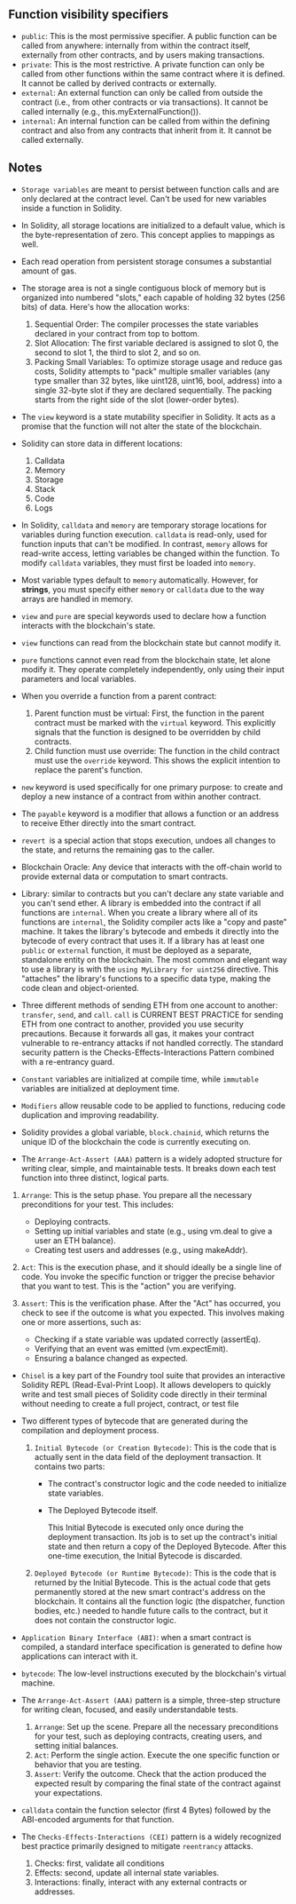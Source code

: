 ## Function visibility specifiers

* `public`: This is the most permissive specifier. A public function can be called from anywhere: internally from within the contract itself, externally from other contracts, and by users making transactions.
* `private`: This is the most restrictive. A private function can only be called from other functions within the same contract where it is defined. It cannot be called by derived contracts or externally.
* `external`: An external function can only be called from outside the contract (i.e., from other contracts or via transactions). It cannot be called internally (e.g., this.myExternalFunction()).
* `internal`: An internal function can be called from within the defining contract and also from any contracts that inherit from it. It cannot be called externally.

## Notes

* `Storage variables` are meant to persist between function calls and are only declared at the contract level. Can't be used for new variables inside a function in Solidity.
* In Solidity, all storage locations are initialized to a default value, which is the byte-representation of zero. This concept applies to mappings as well.
* Each read operation from persistent storage consumes a substantial amount of gas.
* The storage area is not a single contiguous block of memory but is organized into numbered "slots," each capable of holding 32 bytes (256 bits) of data. Here's how the allocation works:
  1. Sequential Order: The compiler processes the state variables declared in your contract from top to bottom.
  2. Slot Allocation: The first variable declared is assigned to slot 0, the second to slot 1, the third to slot 2, and so on.
  3. Packing Small Variables: To optimize storage usage and reduce gas costs, Solidity attempts to "pack" multiple smaller variables (any type smaller than 32 bytes, like uint128, uint16, bool, address) into a single 32-byte slot if they are declared sequentially. The packing starts from the right side of the slot (lower-order bytes).

* The `view` keyword is a state mutability specifier in Solidity. It acts as a promise that the function will not alter the state of the blockchain.

* Solidity can store data in different locations:
  1. Calldata
  2. Memory
  3. Storage
  4. Stack
  5. Code
  6. Logs

* In Solidity, `calldata` and `memory` are temporary storage locations for variables during function execution. `calldata` is read-only, used for function inputs that can't be modified. In contrast, `memory` allows for read-write access, letting variables be changed within the function. To modify `calldata` variables, they must first be loaded into `memory`.
* Most variable types default to `memory` automatically. However, for **strings**, you must specify either `memory` or `calldata` due to the way arrays are handled in memory.

* `view` and `pure` are special keywords used to declare how a function interacts with the blockchain's state.
* `view` functions can read from the blockchain state but cannot modify it.
* `pure` functions cannot even read from the blockchain state, let alone modify it. They operate completely independently, only using their input parameters and local variables.

* When you override a function from a parent contract:
    1. Parent function must be virtual: First, the function in the parent contract must be marked with the `virtual` keyword. This explicitly signals that the function is designed to be overridden by child contracts.
    2. Child function must use override: The function in the child contract must use the `override` keyword. This shows the explicit intention to replace the parent's function.

* `new` keyword is used specifically for one primary purpose: to create and deploy a new instance of a contract from within another contract.

* The `payable` keyword is a modifier that allows a function or an address to receive Ether directly into the smart contract.

* `revert `is a special action that stops execution, undoes all changes to the state, and returns the remaining gas to the caller.

* Blockchain Oracle: Any device that interacts with the off-chain world to provide external data or computation to smart contracts.

* Library: similar to contracts but you can't declare any state variable and you can't send ether. A library is embedded into the contract if all functions are `internal`. 
When you create a library where all of its functions are `internal`, the Solidity compiler acts like a "copy and paste" machine. It takes the library's bytecode and embeds it directly into the bytecode of every contract that uses it.
If a library has at least one `public` or `external` function, it must be deployed as a separate, standalone entity on the blockchain.
The most common and elegant way to use a library is with the `using MyLibrary for uint256` directive. This "attaches" the library's functions to a specific data type, making the code clean and object-oriented.

* Three different methods of sending ETH from one account to another: `transfer`, `send`, and `call`. `call` is CURRENT BEST PRACTICE for sending ETH from one contract to another, provided you use security precautions. Because it forwards all gas, it makes your contract vulnerable to re-entrancy attacks if not handled correctly. The standard security pattern is the Checks-Effects-Interactions Pattern combined with a re-entrancy guard.

* `Constant` variables are initialized at compile time, while `immutable` variables are initialized at deployment time.

* `Modifiers` allow reusable code to be applied to functions, reducing code duplication and improving readability.

* Solidity provides a global variable, `block.chainid`, which returns the unique ID of the blockchain the code is currently executing on.

* The `Arrange-Act-Assert (AAA)` pattern is a widely adopted structure for writing clear, simple, and maintainable tests. It breaks down each test function into three distinct, logical parts.

1. `Arrange`: This is the setup phase. You prepare all the necessary preconditions for your test. This includes:
   * Deploying contracts.
   * Setting up initial variables and state (e.g., using vm.deal to give a user an ETH balance).
   * Creating test users and addresses (e.g., using makeAddr).

2. `Act`: This is the execution phase, and it should ideally be a single line of code. You invoke the specific function or trigger the precise behavior that you want to test. This is the "action" you are verifying.

3. `Assert`: This is the verification phase. After the "Act" has occurred, you check to see if the outcome is what you expected. This involves making one or more assertions, such as:
    * Checking if a state variable was updated correctly (assertEq).
    * Verifying that an event was emitted (vm.expectEmit).
    * Ensuring a balance changed as expected.

* `Chisel` is a key part of the Foundry tool suite that provides an interactive Solidity REPL (Read-Eval-Print Loop). It allows developers to quickly write and test small pieces of Solidity code directly in their terminal without needing to create a full project, contract, or test file

* Two different types of bytecode that are generated during the compilation and deployment process.
  1. `Initial Bytecode (or Creation Bytecode)`: This is the code that is actually sent in the data field of the deployment transaction. It contains two parts:

     - The contract's constructor logic and the code needed to initialize state variables.
     - The Deployed Bytecode itself.

        This Initial Bytecode is executed only once during the deployment transaction. Its job is to set up the contract's initial state and then return a copy of the Deployed Bytecode. After this one-time execution, the Initial Bytecode is discarded.

  2. `Deployed Bytecode (or Runtime Bytecode)`: This is the code that is returned by the Initial Bytecode. This is the actual code that gets permanently stored at the new smart contract's address on the blockchain. It contains all the function logic (the dispatcher, function bodies, etc.) needed to handle future calls to the contract, but it does not contain the constructor logic.

* `Application Binary Interface (ABI)`: when a smart contract is compiled, a standard interface specification is generated to define how applications can interact with it.

* `bytecode`: The low-level instructions executed by the blockchain's virtual machine.

* The `Arrange-Act-Assert (AAA)` pattern is a simple, three-step structure for writing clean, focused, and easily understandable tests.
    1. `Arrange`: Set up the scene. Prepare all the necessary preconditions for your test, such as deploying contracts, creating users, and setting initial balances.
    2. `Act`: Perform the single action. Execute the one specific function or behavior that you are testing.
    3. `Assert`: Verify the outcome. Check that the action produced the expected result by comparing the final state of the contract against your expectations.

* `calldata` contain the function selector (first 4 Bytes) followed by the ABI-encoded arguments for that function.

* The `Checks-Effects-Interactions (CEI)` pattern is a widely recognized best practice primarily designed to mitigate `reentrancy` attacks.
    1. Checks: first, validate all conditions
    2. Effects: second, update all internal state variables.
    3. Interactions: finally, interact with any external contracts or addresses.
